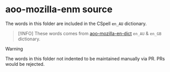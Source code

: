 # aoo-mozilla-enm source

The words in this folder are included in the CSpell `en_AU` dictionary.

> [!INFO]
> These words comes from [aoo-mozilla-en-dict](https://github.com/marcoagpinto/aoo-mozilla-en-dict) `en_AU` & `en_GB` dictionary.

> [!WARNING]
> The words in this folder not indented to be maintained manually via PR.
> PRs would be rejected.

